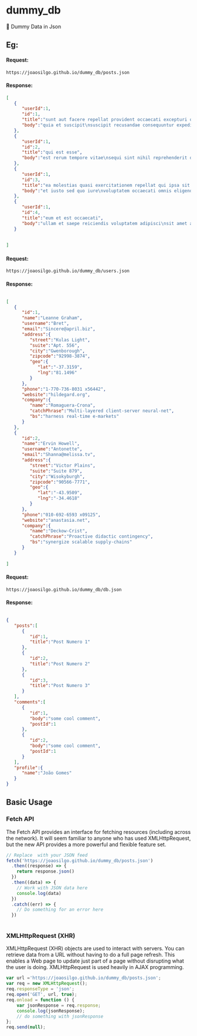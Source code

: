 # dummy_db
🧪 Dummy Data in Json


## Eg:


#### Request:

````
https://joaosilgo.github.io/dummy_db/posts.json

````


#### Response:
````json
[
   {
      "userId":1,
      "id":1,
      "title":"sunt aut facere repellat provident occaecati excepturi optio reprehenderit",
      "body":"quia et suscipit\nsuscipit recusandae consequuntur expedita et cum\nreprehenderit molestiae ut ut quas totam\nnostrum rerum est autem sunt rem eveniet architecto"
   },
   {
      "userId":1,
      "id":2,
      "title":"qui est esse",
      "body":"est rerum tempore vitae\nsequi sint nihil reprehenderit dolor beatae ea dolores neque\nfugiat blanditiis voluptate porro vel nihil molestiae ut reiciendis\nqui aperiam non debitis possimus qui neque nisi nulla"
   },
   {
      "userId":1,
      "id":3,
      "title":"ea molestias quasi exercitationem repellat qui ipsa sit aut",
      "body":"et iusto sed quo iure\nvoluptatem occaecati omnis eligendi aut ad\nvoluptatem doloribus vel accusantium quis pariatur\nmolestiae porro eius odio et labore et velit aut"
   },
   {
      "userId":1,
      "id":4,
      "title":"eum et est occaecati",
      "body":"ullam et saepe reiciendis voluptatem adipisci\nsit amet autem assumenda provident rerum culpa\nquis hic commodi nesciunt rem tenetur doloremque ipsam iure\nquis sunt voluptatem rerum illo velit"
   }
   
   
]


````





#### Request:

````
https://joaosilgo.github.io/dummy_db/users.json

````


#### Response:
````json

[
   {
      "id":1,
      "name":"Leanne Graham",
      "username":"Bret",
      "email":"Sincere@april.biz",
      "address":{
         "street":"Kulas Light",
         "suite":"Apt. 556",
         "city":"Gwenborough",
         "zipcode":"92998-3874",
         "geo":{
            "lat":"-37.3159",
            "lng":"81.1496"
         }
      },
      "phone":"1-770-736-8031 x56442",
      "website":"hildegard.org",
      "company":{
         "name":"Romaguera-Crona",
         "catchPhrase":"Multi-layered client-server neural-net",
         "bs":"harness real-time e-markets"
      }
   },
   {
      "id":2,
      "name":"Ervin Howell",
      "username":"Antonette",
      "email":"Shanna@melissa.tv",
      "address":{
         "street":"Victor Plains",
         "suite":"Suite 879",
         "city":"Wisokyburgh",
         "zipcode":"90566-7771",
         "geo":{
            "lat":"-43.9509",
            "lng":"-34.4618"
         }
      },
      "phone":"010-692-6593 x09125",
      "website":"anastasia.net",
      "company":{
         "name":"Deckow-Crist",
         "catchPhrase":"Proactive didactic contingency",
         "bs":"synergize scalable supply-chains"
      }
   }
   
]

````





#### Request:

````
https://joaosilgo.github.io/dummy_db/db.json

````


#### Response:
````json

{
   "posts":[
      {
         "id":1,
         "title":"Post Numero 1"
      },
      {
         "id":2,
         "title":"Post Numero 2"
      },
      {
         "id":3,
         "title":"Post Numero 3"
      }
   ],
   "comments":[
      {
         "id":1,
         "body":"some cool comment",
         "postId":1
      },
      {
         "id":2,
         "body":"some cool comment",
         "postId":1
      }
   ],
   "profile":{
      "name":"João Gomes"
   }
}
````


## Basic Usage

### Fetch API

The Fetch API provides an interface for fetching resources (including across the network). It will seem familiar to anyone who has used XMLHttpRequest, but the new API provides a more powerful and flexible feature set.


````javascript
// Replace  with your JSON feed
fetch('https://joaosilgo.github.io/dummy_db/posts.json')
  .then((response) => {
    return response.json()
  })
  .then((data) => {
    // Work with JSON data here
    console.log(data)
  })
  .catch((err) => {
    // Do something for an error here
  })
  
  ````
  


### XMLHttpRequest (XHR)

XMLHttpRequest (XHR) objects are used to interact with servers. You can retrieve data from a URL without having to do a full page refresh. This enables a Web page to update just part of a page without disrupting what the user is doing. XMLHttpRequest is used heavily in AJAX programming.

````javascript
var url ='https://joaosilgo.github.io/dummy_db/posts.json';
var req = new XMLHttpRequest();
req.responseType = 'json';
req.open('GET', url, true);
req.onload = function () {
    var jsonResponse = req.response;
    console.log(jsonResponse);
    // do something with jsonResponse
};
req.send(null);

  ````


